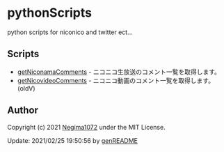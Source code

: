 # pythonScripts
python scripts for niconico and twitter ect...

## Scripts
* [getNiconamaComments](getNiconamaComments.py) - ニコニコ生放送のコメント一覧を取得します。
* [getNicovideoComments](getNicovideoComments.py) - ニコニコ動画のコメント一覧を取得します。(oldV)

## Author
Copyright (c) 2021 [Negima1072](https://twitter.com/Negima1072) under the MIT License.

Update: 2021/02/25 19:50:56 by [genREADME](manage/genREADME.sh)
